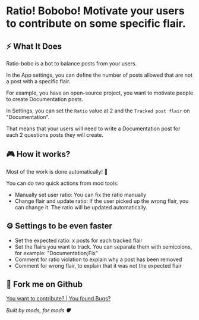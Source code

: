 # Ratio! Bobobo! Motivate your users to contribute on some specific flair.

## ⚡️ What It Does

Ratio-bobo is a bot to balance posts from your users.

In the App settings, you can define the number of posts allowed that are not a post with a specific flair.

For example, you have an open-source project, you want to motivate people to create Documentation posts.

In Settings, you can set the `Ratio` value at 2 and the `Tracked post flair` on "Documentation".

That means that your users will need to write a Documentation post for each 2 questions posts they will create.

## 🎮 How it works?
Most of the work is done automatically! 🤖

You can do two quick actions from mod tools:
* Manually set user ratio: You can fix the ratio manually
* Change flair and update ratio: If the user picked up the wrong flair, you can change it. The ratio will be updated automatically.

## ⚙️ Settings to be even faster
* Set the expected ratio: x posts for each tracked flair
* Set the flairs you want to track. You can separate them with semicolons, for example: "Documentation;Fix"
* Comment for ratio violation to explain why a post has been removed
* Comment for wrong flair, to explain that it was not the expected flair

## 🍴 Fork me on Github
[You want to contribute? | You found Bugs?](https://github.com/jackmg2/RedditApps)

*Built by mods, for mods 🛡️*